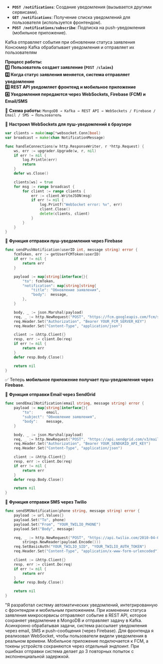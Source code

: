 - **`POST /notifications`**: Создание уведомления (вызывается другими сервисами).
- **`GET /notifications`**: Получение списка уведомлений для пользователя (используется фронтендом).
- **`POST /notifications/subscribe`**: Подписка на push-уведомления (мобильное приложение).

Kafka отправляет события при обновлении статуса заявления
Консюмер Kafka обрабатывает уведомления и отправляет их пользователям




**Процесс работы:**  
**1️⃣** **Пользователь создает заявление (`POST /claims`)**  
**2️⃣ Когда статус заявления меняется, система отправляет уведомление**  
**3️⃣ REST API уведомляет фронтенд и мобильное приложение**  
**4️⃣ Уведомления передаются через WebSockets, Firebase (FCM) и Email/SMS**

📌 **Схема работы:**
`MongoDB → Kafka → REST API → WebSockets / Firebase / Email / SMS → Пользователь`


📌 **Настроил WebSockets для пуш-уведомлений в браузере**
```GO
var clients = make(map[*websocket.Conn]bool)
var broadcast = make(chan NotificationMessage)

func handleConnections(w http.ResponseWriter, r *http.Request) {
    ws, err := upgrader.Upgrade(w, r, nil)
    if err != nil {
        log.Println(err)
        return
    }
    defer ws.Close()

    clients[ws] = true
    for msg := range broadcast {
        for client := range clients {
            err := client.WriteJSON(msg)
            if err != nil {
                log.Printf("WebSocket error: %v", err)
                client.Close()
                delete(clients, client)
            }
        }
    }
}
```


📌 **Функция отправки пуш-уведомления через Firebase**
```GO
func sendPushNotification(userID int, message string) error {
    fcmToken, err := getUserFCMToken(userID)
    if err != nil {
        return err
    }

    payload := map[string]interface{}{
        "to": fcmToken,
        "notification": map[string]string{
            "title": "Обновление заявления",
            "body":  message,
        },
    }

    body, _ := json.Marshal(payload)
    req, _ := http.NewRequest("POST", "https://fcm.googleapis.com/fcm/send", bytes.NewBuffer(body))
    req.Header.Set("Authorization", "Bearer YOUR_FCM_SERVER_KEY")
    req.Header.Set("Content-Type", "application/json")

    client := &http.Client{}
    resp, err := client.Do(req)
    if err != nil {
        return err
    }
    defer resp.Body.Close()

    return nil
}
```
✅ Теперь **мобильное приложение получает пуш-уведомления через Firebase**.


📌 **Функция отправки Email через SendGrid**
```GO
func sendEmailNotification(email string, message string) error {
    payload := map[string]interface{}{
        "to":      email,
        "subject": "Обновление заявления",
        "body":    message,
    }

    body, _ := json.Marshal(payload)
    req, _ := http.NewRequest("POST", "https://api.sendgrid.com/v3/mail/send", bytes.NewBuffer(body))
    req.Header.Set("Authorization", "Bearer YOUR_SENDGRID_API_KEY")
    req.Header.Set("Content-Type", "application/json")

    client := &http.Client{}
    resp, err := client.Do(req)
    if err != nil {
        return err
    }
    defer resp.Body.Close()

    return nil
}
```

📌 **Функция отправки SMS через Twilio**
```GO
func sendSMSNotification(phone string, message string) error {
    payload := url.Values{}
    payload.Set("To", phone)
    payload.Set("From", "YOUR_TWILIO_PHONE")
    payload.Set("Body", message)

    req, _ := http.NewRequest("POST", "https://api.twilio.com/2010-04-01/Accounts/YOUR_TWILIO_SID/Messages.json",
        strings.NewReader(payload.Encode()))
    req.SetBasicAuth("YOUR_TWILIO_SID", "YOUR_TWILIO_AUTH_TOKEN")
    req.Header.Set("Content-Type", "application/x-www-form-urlencoded")

    client := &http.Client{}
    resp, err := client.Do(req)
    if err != nil {
        return err
    }
    defer resp.Body.Close()

    return nil
}
```

"Я разработал систему автоматических уведомлений, интегрированную с фронтендом и мобильным приложением. При изменении статуса заявления микросервисы отправляют событие в REST API, которое сохраняет уведомление в MongoDB и отправляет задачу в Kafka. Асинхронно обрабатывая задачи, система рассылает уведомления через email, SMS и push-сообщения (через Firebase). Для фронтенда я реализовал WebSocket, чтобы пользователи видели уведомления в реальном времени. Мобильное приложение подключается к FCM, а токены устройств сохраняются через отдельный эндпоинт. При ошибках отправки система делает до 3 повторных попыток с экспоненциальной задержкой.